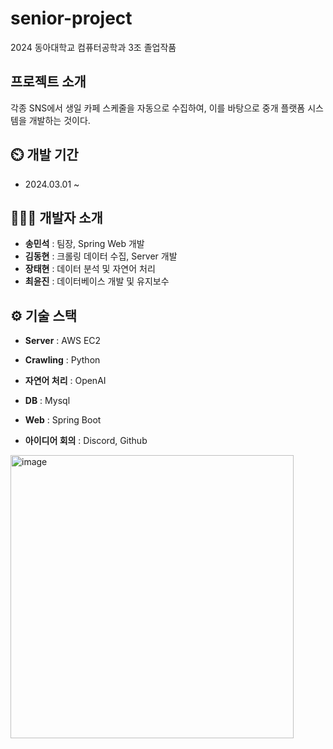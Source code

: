 # senior-project
2024 동아대학교 컴퓨터공학과 3조 졸업작품

<!--
## 개요
생일 카페는 아이돌이나 연예인등 다양한 인물의 생일을 기념하여 팬들이 이벤트를 여는 공간이다.  
이는 한국 뿐만 아니라 해외에서도 인기가 많아 외국인들이 한국을 방문하여 생일 파티에 참석하며 한국 문화와 역사를 경험하고 있다.   
이 프로젝트의 목적은 각종 커뮤니티의 생일카페 스케줄을 자동으로 수집하여 현재 앱에서 지원하지 않고 있는 다양한 생일 스케줄 생성 및 생일 카페 추천 컨텐츠를 제공함으로써 한국 관광 산업에 긍정적인 영향을 미치는 것이다. 
-->

## 프로젝트 소개
각종 SNS에서 생일 카페 스케줄을 자동으로 수집하여, 이를 바탕으로 중개 플랫폼 시스템을 개발하는 것이다.

## ⏲️ 개발 기간 
- 2024.03.01 ~ 

## 🧑‍🤝‍🧑 개발자 소개 
- **송민석** : 팀장, Spring Web 개발
- **김동현** : 크롤링 데이터 수집, Server 개발
- **장태현** : 데이터 분석 및 자연어 처리
- **최윤진** : 데이터베이스 개발 및 유지보수

## ⚙️ 기술 스택
- **Server** : AWS EC2
- **Crawling** : Python
- **자연어 처리** : OpenAI
- **DB** : Mysql
- **Web** : Spring Boot
  

- **아이디어 회의** : Discord, Github

<img width="453" alt="image" src="https://github.com/indextrown/senior-project/assets/69367698/18bbaf06-bc83-451c-99b8-8cc4f4a1cda9">



